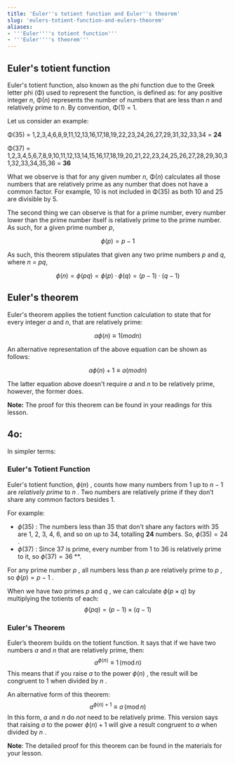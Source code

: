 ```yaml
---
title: 'Euler''s totient function and Euler''s theorem'
slug: 'eulers-totient-function-and-eulers-theorem'
aliases:
- '''Euler''''s totient function'''
- '''Euler''''s theorem'''
---
```


## Euler's totient function

Euler's totient function, also known as the phi function due to the Greek letter phi (Φ) used to represent the function, is defined as: for any positive integer _n_, Φ(_n_) represents the number of numbers that are less than _n_ and relatively prime to _n_. By convention, Φ(1) = 1.

Let us consider an example:

Φ(35) = 1,2,3,4,6,8,9,11,12,13,16,17,18,19,22,23,24,26,27,29,31,32,33,34 = **24**

Φ(37) = 1,2,3,4,5,6,7,8,9,10,11,12,13,14,15,16,17,18,19,20,21,22,23,24,25,26,27,28,29,30,31,32,33,34,35,36 = **36**

What we observe is that for any given number _n_, Φ(_n_) calculates all those numbers that are relatively prime as any number that does not have a common factor. For example, 10 is not included in Φ(35) as both 10 and 25 are divisible by 5.

The second thing we can observe is that for a prime number, every number lower than the prime number itself is relatively prime to the prime number. As such, for a given prime number _p_,

$$ϕ(p)=p − 1$$

As such, this theorem stipulates that given any two prime numbers _p_ and _q_, where _n = pq_,

$$ϕ(n)=ϕ(pq)=ϕ(p)⋅ϕ(q)=(p−1)⋅(q−1)$$

## Euler's theorem

Euler's theorem applies the totient function calculation to state that for every integer _a_ and _n_, that are relatively prime:

$$aϕ(n) ≡ 1 (mod n)$$

An alternative representation of the above equation can be shown as follows:

$$aϕ(n)+1 ≡ a (mod n)$$

The latter equation above doesn't require _a_ and _n_ to be relatively prime, however, the former does.

**Note:** The proof for this theorem can be found in your readings for this lesson.

## 4o:

In simpler terms:

### Euler's Totient Function

Euler's totient function,  $\phi(n)$ , counts how many numbers from 1 up to  $n-1$  are *relatively prime* to  $n$ . Two numbers are relatively prime if they don’t share any common factors besides 1.

For example:
-  $\phi(35)$ : The numbers less than 35 that don’t share any factors with 35 are 1, 2, 3, 4, 6, and so on up to 34, totalling **24** numbers. So,  $\phi(35) = 24$ .
-  $\phi(37)$ : Since 37 is prime, every number from 1 to 36 is relatively prime to it, so $\phi(37) = 36$ **.

For any prime number  $p$ , all numbers less than  $p$  are relatively prime to  $p$ , so  $\phi(p) = p - 1$ .

When we have two primes  $p$  and  $q$ , we can calculate  $\phi(p \times q)$  by multiplying the totients of each:
$$
\phi(pq) = (p - 1) \times (q - 1)
$$

### Euler's Theorem

Euler’s theorem builds on the totient function. It says that if we have two numbers  $a$  and  $n$  that are relatively prime, then:
$$
a^{\phi(n)} \equiv 1 \, (\text{mod} \, n)
$$
This means that if you raise  $a$  to the power  $\phi(n)$ , the result will be congruent to 1 when divided by  $n$ .

An alternative form of this theorem:
$$
a^{\phi(n)+1} \equiv a \, (\text{mod} \, n)
$$
In this form, $a$ and $n$ do *not* need to be relatively prime. This version says that raising  $a$  to the power  $\phi(n) + 1$  will give a result congruent to  $a$  when divided by  $n$ .

**Note**: The detailed proof for this theorem can be found in the materials for your lesson.